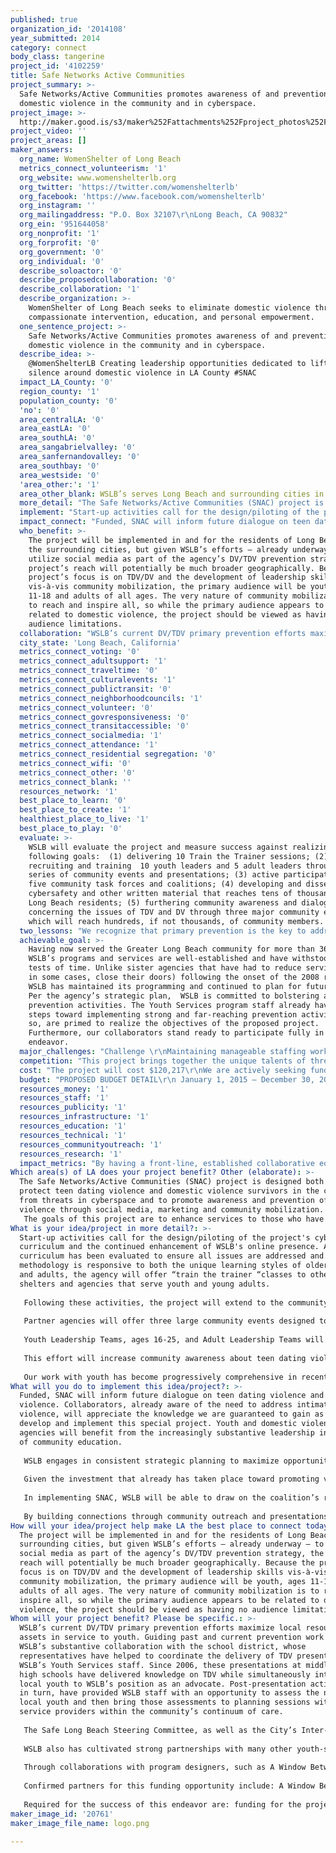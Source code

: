 ```yaml
---
published: true
organization_id: '2014108'
year_submitted: 2014
category: connect
body_class: tangerine
project_id: '4102259'
title: Safe Networks Active Communities
project_summary: >-
  Safe Networks/Active Communities promotes awareness of and prevention of
  domestic violence in the community and in cyberspace.
project_image: >-
  http://maker.good.is/s3/maker%252Fattachments%252Fproject_photos%252Fimages%252F20761%252Fdisplay%252Flogo.png=c570x385
project_video: ''
project_areas: []
maker_answers:
  org_name: WomenShelter of Long Beach
  metrics_connect_volunteerism: '1'
  org_website: www.womenshelterlb.org
  org_twitter: 'https://twitter.com/womenshelterlb'
  org_facebook: 'https://www.facebook.com/womenshelterlb'
  org_instagram: ''
  org_mailingaddress: "P.O. Box 32107\r\nLong Beach, CA 90832"
  org_ein: '951644058'
  org_nonprofit: '1'
  org_forprofit: '0'
  org_government: '0'
  org_individual: '0'
  describe_soloactor: '0'
  describe_proposedcollaboration: '0'
  describe_collaboration: '1'
  describe_organization: >-
    WomenShelter of Long Beach seeks to eliminate domestic violence through
    compassionate intervention, education, and personal empowerment.
  one_sentence_project: >-
    Safe Networks/Active Communities promotes awareness of and prevention of
    domestic violence in the community and in cyberspace.
  describe_idea: >-
    @WomenShelterLB Creating leadership opportunities dedicated to lifting the
    silence around domestic violence in LA County #SNAC
  impact_LA_County: '0'
  region_county: '1'
  population_county: '0'
  'no': '0'
  area_centralLA: '0'
  area_eastLA: '0'
  area_southLA: '0'
  area_sangabrielvalley: '0'
  area_sanfernandovalley: '0'
  area_southbay: '0'
  area_westside: '0'
  'area_other:': '1'
  area_other_blank: WSLB’s serves Long Beach and surrounding cities in LA County.
  more_detail: "The Safe Networks/Active Communities (SNAC) project is designed both to protect teen dating violence and domestic violence survivors in the community from threats in cyberspace and to promote awareness and prevention of domestic violence through social media, marketing and community mobilization.\r\nThe goals of this project are to enhance services to those who have experienced domestic violence; and to conduct outreach (in the community and in cyberspace) that results in more informed dialogue regarding the issue of domestic violence among adults and teens; and to inspire a commitment among Long Beach and LA County residents to participate in the prevention of domestic violence through informed activism and leadership opportunities.\r\n"
  implement: "Start-up activities call for the design/piloting of the project's cybersafety curriculum and the continued enhancement of WSLB's online presence.   After the curriculum has been evaluated to ensure all issues are addressed and that our methodology is responsive to both the unique learning styles of older teens and adults, the agency will offer “train the trainer “classes to other area shelters and  agencies that serve youth and young adults.  \r\n\r\nFollowing these activities, the project will extend to the community offline, seeking to engage as many residents as possible in a special year-long project campaign. \r\n\r\nPartner agencies will offer three large community events designed to strengthen and connect the community in uniting to end DV. Each hosted event will educate and empower participants, many of whom are DV survivors and the families of victims.  Each event will include a survivor’s art exhibit and art workshops with a focus on the I Can/We Can hands- a unique socially engaged art project gaining popularity and momentum in LA County. \r\n\r\nYouth Leadership Teams, ages 16-25, and Adult Leadership Teams will be recruited and trained to lead discussions on TDV prevention strategies and healthy relationship practices, as well as receive training on community mobilization techniques.  \r\n\r\nThis effort will increase community awareness about teen dating violence and domestic violence and increase the commitment among Long Beach (and surrounding cities) residents to participate in the prevention of violence through informed activism. Accordingly, the project takes advocacy to a new level, facilitating systemic change while engaging a diverse (and limitless) number of stakeholders. \r\n\r\nOur work with youth has become progressively comprehensive in recent years.  In addition to the programs we offer at our shelter,  at our Domestic Violence Resource Center, and in middle and high school classrooms through the Long Beach Unified School District, we continue to cultivate strong collaborative relationship with local youth-serving agencies.  Through all corresponding programs and activities, youth leaders have emerged, and we continue to welcome their involvement as we enhance our prevention work both within the organization and out in the community.  "
  impact_connect: "Funded, SNAC will inform future dialogue on teen dating violence   and domestic violence. Collaborators, already aware of the need to address intimate partner violence, will appreciate the knowledge we are guaranteed to gain as we develop and implement this special project.  Youth and domestic violence agencies will benefit from the increasingly substantive leadership in the area of community education.  \r\n\r\nWSLB engages in consistent strategic planning to maximize opportunities for collaboration and innovation. WSLB’s Executive Director serves on the Steering Committee of the City of Long Beach Violence Prevention Plan (LBVPP), which comprises representatives from law enforcement, local colleges and universities, the faith community, the judicial branch, the Long Beach Unified School District, public departments, hospitals and clinics, a diversity of local social services providers, and the community at large. \r\n\r\nGiven the investment that already has taken place toward promoting violence prevention in Long Beach, the community is well-positioned to continue to unite its assets, tap its strengths, and thereby ensure the stability of and support for long-term DV/TDV primary prevention efforts. Tracy M. Colunga, Violence Prevention Coordinator for the City of Long Beach, supports WSLB’s efforts and specifically the actions it would take in addressing Domestic Violence and Teen Dating Violence. The coalition that Ms. Colunga coordinates has demonstrated and documented its commitment to community engagement on this front.\r\n\r\nIn implementing SNAC, WSLB will be able to draw on the coalition’s resources while taking advantage of the momentum that already has been established. WSLB will relay new knowledge to the coalition’s Steering Committee, thereby maximizing the likelihood of well-coordinated community-wide efforts that reflect best-practice based prevention strategies and practices. \r\n\r\nBy building connections through community outreach and presentations and the active recruitment of community leaders, WSLB will have a cadre of enthusiastic and committed SNAC volunteers. Through a series of 3 major events, we have a unique opportunity to respond to the community's \"readiness\" for community engagement around the issue of partner violence. By including art, drama, social media, and community leadership, we seek to empower and transform individuals and the larger community—as we are all impacted, to some degree, by trauma brought on by DV."
  who_benefit: >-
    The project will be implemented in and for the residents of Long Beach and
    the surrounding cities, but given WSLB’s efforts – already underway – to
    utilize social media as part of the agency’s DV/TDV prevention strategy, the
    project’s reach will potentially be much broader geographically. Because the
    project’s focus is on TDV/DV and the development of leadership skills
    vis-à-vis community mobilization, the primary audience will be youth, ages
    11-18 and adults of all ages. The very nature of community mobilization is
    to reach and inspire all, so while the primary audience appears to be
    related to domestic violence, the project should be viewed as having no
    audience limitations.
  collaboration: "WSLB’s current DV/TDV primary prevention efforts maximize local resources and assets in service to youth. Guiding past and current prevention work has been WSLB’s substantive collaboration with the school district, whose representatives have helped to coordinate the delivery of TDV presentations by WSLB’s Youth Services staff. Since 2006, these presentations at middle and high schools have delivered knowledge on TDV while simultaneously introducing local youth to WSLB’s position as an advocate. Post-presentation activities, in turn, have provided WSLB staff with an opportunity to assess the needs of local youth and then bring those assessments to planning sessions with other service providers within the community’s continuum of care.\r\n\r\nThe Safe Long Beach Steering Committee, as well as the City’s Inter-Department Team – which is charged with strengthening collaboration and coordination among City departments that prevent, intervene, or suppress violence – will continue to oversee and assess prevention developments in Long Beach, and those activities will reinforce the linkages made between WSLB’s work, and the broader work conducted through Safe Long Beach. Accordingly, there will be a variety of opportunities for WSLB to share project information with fellow Long Beach stakeholders.\r\n\r\nWSLB also has cultivated strong partnerships with many other youth-serving agencies in the community, and presentations through those agencies have helped reach a greater number of youth while facilitating a collaborative approach to addressing violence prevention – and particularly teen dating violence prevention – in Long Beach. \r\n\r\nThrough collaborations with program designers, such as A Window Between Worlds, which uses art as a healing tool to empower and transform individuals and communities impacted by violence and trauma, WSLB engages those youth in activities that benefit the community at-large. \r\n\r\nConfirmed partners for this funding opportunity include: A Window Between Worlds and Su Casa.  Furthermore, Tracy M. Colunga, Violence Prevention Coordinator for the City of Long Beach, endorses this application and strongly recommends it for funding. \r\n\r\nRequired for the success of this endeavor are: funding for the project, continued collaboration between the existing partners and the acquisition of new partners, and a strong coalition of volunteer leaders. \r\n"
  city_state: 'Long Beach, California'
  metrics_connect_voting: '0'
  metrics_connect_adultsupport: '1'
  metrics_connect_traveltime: '0'
  metrics_connect_culturalevents: '1'
  metrics_connect_publictransit: '0'
  metrics_connect_neighborhoodcouncils: '1'
  metrics_connect_volunteer: '0'
  metrics_connect_govresponsiveness: '0'
  metrics_connect_transitaccessible: '0'
  metrics_connect_socialmedia: '1'
  metrics_connect_attendance: '1'
  metrics_connect_residential segregation: '0'
  metrics_connect_wifi: '0'
  metrics_connect_other: '0'
  metrics_connect_blank: ''
  resources_network: '1'
  best_place_to_learn: '0'
  best_place_to_create: '1'
  healthiest_place_to_live: '1'
  best_place_to_play: '0'
  evaluate: >-
    WSLB will evaluate the project and measure success against realizing the
    following goals:  (1) delivering 10 Train the Trainer sessions; (2)
    recruiting and training  10 youth leaders and 5 adult leaders through a
    series of community events and presentations; (3) active participation on
    five community task forces and coalitions; (4) developing and disseminating
    cybersafety and other written material that reaches tens of thousands of
    Long Beach residents; (5) furthering community awareness and dialogue
    concerning the issues of TDV and DV through three major community events
    which will reach hundreds, if not thousands, of community members. 
  two_lessons: "We recognize that primary prevention is the key to addressing the public health crisis of domestic violence. While our mission statement – to eliminate domestic violence through compassionate intervention, education, and personal empowerment – does not include the word prevention, that concept is the very reason we include “education” as part of our work. \r\nWe are also well aware of not only the legacy of domestic violence- and therefore the need to stop that legacy within families that have suffered from abuse – but also the reason it has become a legacy: lack of community knowledge and lack of community empowerment. As the word “cycle” indicates, domestic violence is taught and learned – passed on from one generation to the next.  Without intervention and education of the children in abusive homes, the cycle is bound to be repeated in the younger generation. With appropriate intervention and education, the cycle of generational violence can be eradicated.  \r\n"
  achievable_goal: >-
    Having now served the Greater Long Beach community for more than 36 years,
    WSLB’s programs and services are well-established and have withstood the
    tests of time. Unlike sister agencies that have had to reduce services (and
    in some cases, close their doors) following the onset of the 2008 recession,
    WSLB has maintained its programming and continued to plan for future growth.
    Per the agency’s strategic plan,  WSLB is committed to bolstering all
    prevention activities. The Youth Services program staff already have taken
    steps toward implementing strong and far-reaching prevention activities, and
    so, are primed to realize the objectives of the proposed project.
    Furthermore, our collaborators stand ready to participate fully in this
    endeavor. 
  major_challenges: "Challenge \r\nMaintaining manageable staffing workloads\r\n\r\nStrategy \r\nWSLB's Volunteer and Community Relations Coordinator will be intricately involved in this project, building connections through community outreach and presentations, and assisting the staff with recruitment of both youth and adult leaders and agency volunteers. By enhancing the agency’s volunteer recruitment techniques, WomenShelter will have a cadre of enthusiastic and committed SNAC volunteers to help provide outreach to the community, thereby coming along side of paid staff.\r\n\r\nChallenge \r\nCommunity Organization: Mobilizing the community\r\n\r\nWSLB will consult with an individual with expertise in community organization as well as utilizing the outstanding skills of our collaborators in mobilizing techniques and in training/teaching individuals on best practices for mobilizing the community.\r\n"
  competition: "This project brings together the unique talents of three key domestic violence agencies. Working together for more than a decade, the partner agencies have increasingly focused on developing a coordinated community response by collaborating with a wide range of community agencies in recognizing the complexity of domestic violence. The social issue of violence and trauma, the ways in which it is perpetuated, and the strategies necessary to end the cycle are complex and far-reaching in scope, beyond the shelter setting. We have a unique opportunity to respond to the community's \"readiness\" for non-clinical modalities by focusing our attention on the intersection between community attitudes and perceptions of domestic violence, mental health issues associated with domestic violence, and enhanced integration of services for community members that would not otherwise have access to support and education in this area.\r\nWe sincerely hope that other agencies are developing similar approaches to the critical issue of community engagement in DV prevention but are not, at this time, aware of anyone doing so. "
  cost: "The project will cost $120,217\r\nWe are actively seeking funding for this project. Should we receive LA 2050 funding, it will be used to leverage the $20,217 needed to fully fund the project. We will approach foundations, corporations, and individuals to meet our goal. \r\n"
  budget: "PROPOSED BUDGET DETAIL\r\n January 1, 2015 – December 30, 2015\r\n\r\n\r\nPersonnel\r\n\r\nPosition Title and Number of each    \r\nYouth Services Coordinator \t  $ 8,838\r\nYouth Service Client Advocates (TWO)\t$16,602\r\nDevelopment Director  $  6,000\r\nExecutive Director  $   5,600\r\nReceptionist \t$    1,607\r\nExecutive Assistant      $   1,560\r\nVolunteer and Community Relations Coordinator $ 6,749\r\nData and Network Administrator   $  7,072\r\n\r\nTotal Personnel   $    54,028\r\nFringe Benefits (26% of Personnel) $    14,047\r\n\r\nOperating Expenses\r\n\r\nExpense Description\t\t\t\t\tCost\r\nOffice Supplies\t\t\t\t\t$   942\r\nCommunications\t\t\t\t\t$   615\r\nDuplicating Costs\t\t\t\t\t$   500\r\nPrinting\t\t\t\t\t\t\t$1,162\r\nTablet Computers (2) \t\t\t\t$1,200\r\nTravel\t\t\t\t\t\t\t$1,000\r\nFood \t\t\t\t\t\t\t$2,000\r\n\r\nTotal Operating    $    7,419 \r\n\r\nOther Costs\r\nItem Description\t\t\t\t         \tCost\r\nYouth Stipends\t(10 Youth Leaders) \t$10,000\r\nRent (8% of annual rent of $59,040)\t\t$4,723\r\nVenue Rent (for 4 events) \t\t\t\t$ 2,000\r\nCommunity Organization Consultant\t\t$8,000\r\nCollaborator Stipends \r\n•\tAWBW \t\t\t\t\t\t       $10,000\r\n•\tSu Casa \t\t                                       $10,000  \r\n\r\n\r\nTotal Other Costs          $     44,723 \r\n\r\nTotal Costs \t          $  120,217\r\n\r\n"
  resources_money: '1'
  resources_staff: '1'
  resources_publicity: '1'
  resources_infrastructure: '1'
  resources_education: '1'
  resources_technical: '1'
  resources_communityoutreach: '1'
  resources_research: '1'
  impact_metrics: "By having a front-line, established collaborative equipped with the specific knowledge and skills necessary to provide SNAC, WSLB has the capacity to provide the public with an atmosphere of trust, safety and communication to expedite positive change and facilitate a safer community. In a very impactful and strategic way, this project will help to establish the ongoing infrastructure needed to take WSLB and its collaborators (existing and new) to a new level of community engagement. \r\n\r\nBy building on the capacity of each partner, through a \"training the trainer\" model, the initiative can be made available to both dating/domestic violence survivors and the greater community. Whether in the intimate setting of our own programs or in the larger community, this project builds community capacity by: increasing awareness of the effects of DV; facilitating the healing of survivors; and building of resilience in individuals and our local community. This form of intervention and education serves to break the cycle of violence.  \r\n\r\nWorking together for more than a decade,the partner agencies have increasingly focused on developing a coordinated community response by collaborating with a wide range of community agencies in recognizing the complexity of domestic violence. \r\n\r\nWe have, through the implementation of three major events and regular presentations to the public,  a unique opportunity to respond to the community's \"readiness\" for non-clinical modalities including art, drama, social media, and community (youth and adult) leadership.  This will result in empowerment and transformation of individuals and the larger community—as we are all impacted, to some degree, by trauma brought on by domestic violence.\r\n\r\n"
Which area(s) of LA does your project benefit? Other (elaborate): >-
  The Safe Networks/Active Communities (SNAC) project is designed both to
  protect teen dating violence and domestic violence survivors in the community
  from threats in cyberspace and to promote awareness and prevention of domestic
  violence through social media, marketing and community mobilization.
   The goals of this project are to enhance services to those who have experienced domestic violence; and to conduct outreach (in the community and in cyberspace) that results in more informed dialogue regarding the issue of domestic violence among adults and teens; and to inspire a commitment among Long Beach and LA County residents to participate in the prevention of domestic violence through informed activism and leadership opportunities.
What is your idea/project in more detail?: >-
  Start-up activities call for the design/piloting of the project's cybersafety
  curriculum and the continued enhancement of WSLB's online presence. After the
  curriculum has been evaluated to ensure all issues are addressed and that our
  methodology is responsive to both the unique learning styles of older teens
  and adults, the agency will offer “train the trainer “classes to other area
  shelters and agencies that serve youth and young adults. 
   
   Following these activities, the project will extend to the community offline, seeking to engage as many residents as possible in a special year-long project campaign. 
   
   Partner agencies will offer three large community events designed to strengthen and connect the community in uniting to end DV. Each hosted event will educate and empower participants, many of whom are DV survivors and the families of victims. Each event will include a survivor’s art exhibit and art workshops with a focus on the I Can/We Can hands- a unique socially engaged art project gaining popularity and momentum in LA County. 
   
   Youth Leadership Teams, ages 16-25, and Adult Leadership Teams will be recruited and trained to lead discussions on TDV prevention strategies and healthy relationship practices, as well as receive training on community mobilization techniques. 
   
   This effort will increase community awareness about teen dating violence and domestic violence and increase the commitment among Long Beach (and surrounding cities) residents to participate in the prevention of violence through informed activism. Accordingly, the project takes advocacy to a new level, facilitating systemic change while engaging a diverse (and limitless) number of stakeholders. 
   
   Our work with youth has become progressively comprehensive in recent years. In addition to the programs we offer at our shelter, at our Domestic Violence Resource Center, and in middle and high school classrooms through the Long Beach Unified School District, we continue to cultivate strong collaborative relationship with local youth-serving agencies. Through all corresponding programs and activities, youth leaders have emerged, and we continue to welcome their involvement as we enhance our prevention work both within the organization and out in the community.
What will you do to implement this idea/project?: >-
  Funded, SNAC will inform future dialogue on teen dating violence and domestic
  violence. Collaborators, already aware of the need to address intimate partner
  violence, will appreciate the knowledge we are guaranteed to gain as we
  develop and implement this special project. Youth and domestic violence
  agencies will benefit from the increasingly substantive leadership in the area
  of community education. 
   
   WSLB engages in consistent strategic planning to maximize opportunities for collaboration and innovation. WSLB’s Executive Director serves on the Steering Committee of the City of Long Beach Violence Prevention Plan (LBVPP), which comprises representatives from law enforcement, local colleges and universities, the faith community, the judicial branch, the Long Beach Unified School District, public departments, hospitals and clinics, a diversity of local social services providers, and the community at large. 
   
   Given the investment that already has taken place toward promoting violence prevention in Long Beach, the community is well-positioned to continue to unite its assets, tap its strengths, and thereby ensure the stability of and support for long-term DV/TDV primary prevention efforts. Tracy M. Colunga, Violence Prevention Coordinator for the City of Long Beach, supports WSLB’s efforts and specifically the actions it would take in addressing Domestic Violence and Teen Dating Violence. The coalition that Ms. Colunga coordinates has demonstrated and documented its commitment to community engagement on this front.
   
   In implementing SNAC, WSLB will be able to draw on the coalition’s resources while taking advantage of the momentum that already has been established. WSLB will relay new knowledge to the coalition’s Steering Committee, thereby maximizing the likelihood of well-coordinated community-wide efforts that reflect best-practice based prevention strategies and practices. 
   
   By building connections through community outreach and presentations and the active recruitment of community leaders, WSLB will have a cadre of enthusiastic and committed SNAC volunteers. Through a series of 3 major events, we have a unique opportunity to respond to the community's "readiness" for community engagement around the issue of partner violence. By including art, drama, social media, and community leadership, we seek to empower and transform individuals and the larger community—as we are all impacted, to some degree, by trauma brought on by DV.
How will your idea/project help make LA the best place to connect today? In LA2050?: >-
  The project will be implemented in and for the residents of Long Beach and the
  surrounding cities, but given WSLB’s efforts – already underway – to utilize
  social media as part of the agency’s DV/TDV prevention strategy, the project’s
  reach will potentially be much broader geographically. Because the project’s
  focus is on TDV/DV and the development of leadership skills vis-à-vis
  community mobilization, the primary audience will be youth, ages 11-18 and
  adults of all ages. The very nature of community mobilization is to reach and
  inspire all, so while the primary audience appears to be related to domestic
  violence, the project should be viewed as having no audience limitations.
Whom will your project benefit? Please be specific.: >-
  WSLB’s current DV/TDV primary prevention efforts maximize local resources and
  assets in service to youth. Guiding past and current prevention work has been
  WSLB’s substantive collaboration with the school district, whose
  representatives have helped to coordinate the delivery of TDV presentations by
  WSLB’s Youth Services staff. Since 2006, these presentations at middle and
  high schools have delivered knowledge on TDV while simultaneously introducing
  local youth to WSLB’s position as an advocate. Post-presentation activities,
  in turn, have provided WSLB staff with an opportunity to assess the needs of
  local youth and then bring those assessments to planning sessions with other
  service providers within the community’s continuum of care.
   
   The Safe Long Beach Steering Committee, as well as the City’s Inter-Department Team – which is charged with strengthening collaboration and coordination among City departments that prevent, intervene, or suppress violence – will continue to oversee and assess prevention developments in Long Beach, and those activities will reinforce the linkages made between WSLB’s work, and the broader work conducted through Safe Long Beach. Accordingly, there will be a variety of opportunities for WSLB to share project information with fellow Long Beach stakeholders.
   
   WSLB also has cultivated strong partnerships with many other youth-serving agencies in the community, and presentations through those agencies have helped reach a greater number of youth while facilitating a collaborative approach to addressing violence prevention – and particularly teen dating violence prevention – in Long Beach. 
   
   Through collaborations with program designers, such as A Window Between Worlds, which uses art as a healing tool to empower and transform individuals and communities impacted by violence and trauma, WSLB engages those youth in activities that benefit the community at-large. 
   
   Confirmed partners for this funding opportunity include: A Window Between Worlds and Su Casa. Furthermore, Tracy M. Colunga, Violence Prevention Coordinator for the City of Long Beach, endorses this application and strongly recommends it for funding. 
   
   Required for the success of this endeavor are: funding for the project, continued collaboration between the existing partners and the acquisition of new partners, and a strong coalition of volunteer leaders.
maker_image_id: '20761'
maker_image_file_name: logo.png

---
```

